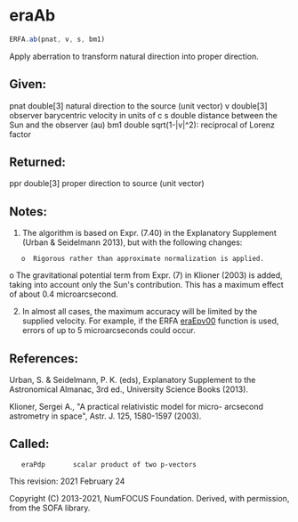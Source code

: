 # eraAb

```js
ERFA.ab(pnat, v, s, bm1)
```

Apply aberration to transform natural direction into proper
direction.

## Given:
  pnat    double[3]   natural direction to the source (unit vector)
  v       double[3]   observer barycentric velocity in units of c
  s       double      distance between the Sun and the observer (au)
  bm1     double      sqrt(1-|v|^2): reciprocal of Lorenz factor

## Returned:
  ppr     double[3]   proper direction to source (unit vector)

## Notes:

1) The algorithm is based on Expr. (7.40) in the Explanatory
   Supplement (Urban & Seidelmann 2013), but with the following
   changes:

```
   o  Rigorous rather than approximate normalization is applied.
```

   o  The gravitational potential term from Expr. (7) in
      Klioner (2003) is added, taking into account only the Sun's
      contribution.  This has a maximum effect of about
      0.4 microarcsecond.

2) In almost all cases, the maximum accuracy will be limited by the
   supplied velocity.  For example, if the ERFA [eraEpv00][1] function is
   used, errors of up to 5 microarcseconds could occur.

## References:

   Urban, S. & Seidelmann, P. K. (eds), Explanatory Supplement to
   the Astronomical Almanac, 3rd ed., University Science Books
   (2013).

   Klioner, Sergei A., "A practical relativistic model for micro-
   arcsecond astrometry in space", Astr. J. 125, 1580-1597 (2003).

## Called:
```
   eraPdp       scalar product of two p-vectors
```

This revision:   2021 February 24

Copyright (C) 2013-2021, NumFOCUS Foundation.
Derived, with permission, from the SOFA library.


[1]: era.epv00.md
